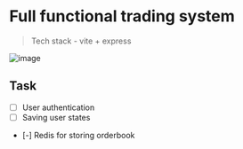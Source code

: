 # Full functional trading system

> Tech stack - vite + express

![image](https://github.com/user-attachments/assets/c0020f00-dce5-4d96-8b5f-157495856b26)

## Task

- [ ] User authentication
- [ ] Saving user states
- [-] Redis for storing orderbook
